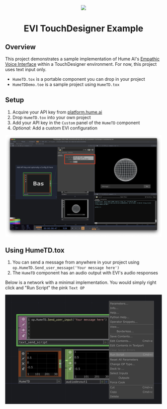<div align="center">
  <img src="https://storage.googleapis.com/hume-public-logos/hume/hume-banner.png">
  <h1>EVI TouchDesigner Example</h1>
</div>

## Overview

This project demonstrates a sample implementation of Hume AI's [Empathic Voice Interface](https://hume.docs.buildwithfern.com/docs/empathic-voice-interface-evi/overview) within a TouchDesigner environment. For now, this project uses text input only.

- `HumeTD.tox` is a portable component you can drop in your project
- `HumeTDDemo.toe` is a sample project using `HumeTD.tox`

## Setup

1. Acquire your API key from [platform.hume.ai](https://platform.hume.ai/settings/keys)
2. Drop `HumeTD.tox` into your own project
2. Add your API key in the `Custom` panel of the `HumeTD` component
3. *Optional:* Add a custom EVI configuration 

![setup.png](setup.png)

## Using HumeTD.tox

1. You can send a message from anywhere in your project using `op.HumeTD.Send_user_message('Your message here')`
2. The `HumeTD` component has an audio output with EVI's audio responses

Below is a network with a minimal implementation. You would simply right click and "Run Script" the pink `Text OP`

![simple.png](simple.png)
